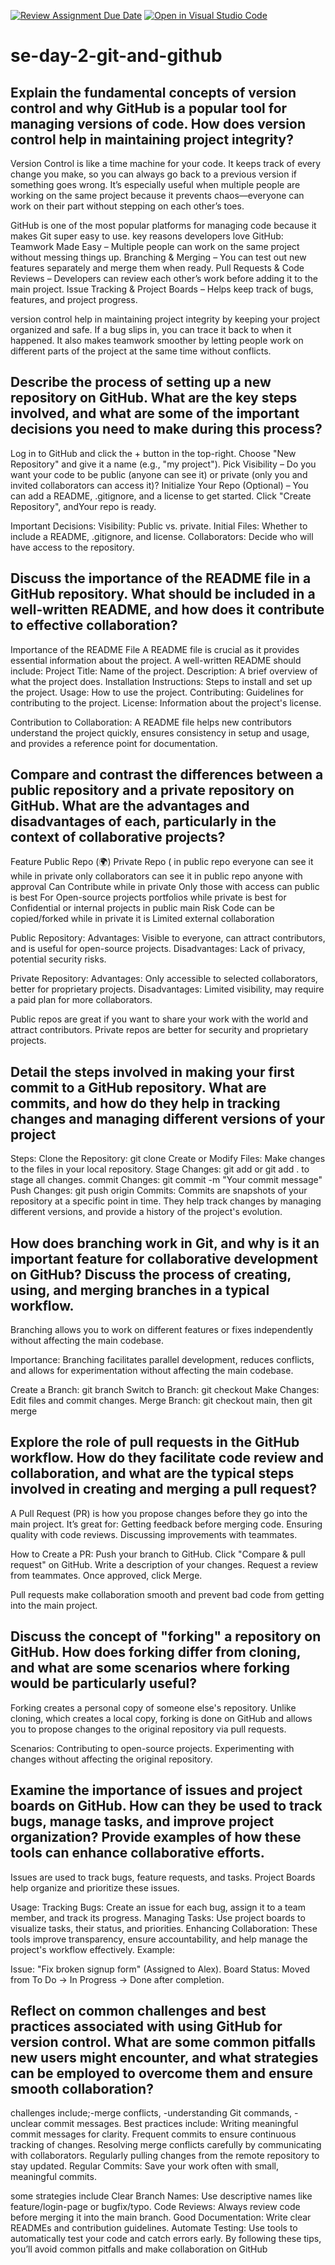 [![Review Assignment Due Date](https://classroom.github.com/assets/deadline-readme-button-22041afd0340ce965d47ae6ef1cefeee28c7c493a6346c4f15d667ab976d596c.svg)](https://classroom.github.com/a/8wgCKhpZ)
[![Open in Visual Studio Code](https://classroom.github.com/assets/open-in-vscode-2e0aaae1b6195c2367325f4f02e2d04e9abb55f0b24a779b69b11b9e10269abc.svg)](https://classroom.github.com/online_ide?assignment_repo_id=18640103&assignment_repo_type=AssignmentRepo)
# se-day-2-git-and-github
## Explain the fundamental concepts of version control and why GitHub is a popular tool for managing versions of code. How does version control help in maintaining project integrity?
Version Control is like a time machine for your code. It keeps track of every change you make, so you can always go back to a previous version if something goes wrong. It’s especially useful when multiple people are working on the same project because it prevents chaos—everyone can work on their part without stepping on each other’s toes.

GitHub is one of the most popular platforms for managing code because it makes Git super easy to use. 
key reasons developers love GitHub:
Teamwork Made Easy – Multiple people can work on the same project without messing things up.
Branching & Merging – You can test out new features separately and merge them when ready.
Pull Requests & Code Reviews – Developers can review each other’s work before adding it to the main project.
Issue Tracking & Project Boards – Helps keep track of bugs, features, and project progress.

version control help in maintaining project integrity by  keeping  your project organized and safe. If a bug slips in, you can trace it back to when it happened. It also makes teamwork smoother by letting people work on different parts of the project at the same time without conflicts.

## Describe the process of setting up a new repository on GitHub. What are the key steps involved, and what are some of the important decisions you need to make during this process?

Log in to GitHub and click the + button in the top-right.
Choose "New Repository" and give it a name (e.g., "my project").
Pick Visibility – Do you want your code to be public (anyone can see it) or private (only you and invited collaborators can access it)?
Initialize Your Repo (Optional) – You can add a README, .gitignore, and a license to get started.
Click "Create Repository", andYour repo is ready.

Important Decisions:
Visibility: Public vs. private.
Initial Files: Whether to include a README, .gitignore, and license.
Collaborators: Decide who will have access to the repository.

## Discuss the importance of the README file in a GitHub repository. What should be included in a well-written README, and how does it contribute to effective collaboration?
Importance of the README File
A README file is crucial as it provides essential information about the project. A well-written README should include:
Project Title: Name of the project.
Description: A brief overview of what the project does.
Installation Instructions: Steps to install and set up the project.
Usage: How to use the project.
Contributing: Guidelines for contributing to the project.
License: Information about the project's license.

Contribution to Collaboration: A README file helps new contributors understand the project quickly, ensures consistency in setup and usage, and provides a reference point for documentation.

## Compare and contrast the differences between a public repository and a private repository on GitHub. What are the advantages and disadvantages of each, particularly in the context of collaborative projects?

Feature      	Public Repo (🌍)	Private Repo (
in public repo everyone can see it while in private only collaborators can see it
in public repo anyone with approval Can Contribute while in private Only those with access can
public is best For	Open-source projects portfolios while private is best for	Confidential or internal projects
in public main Risk	Code can be copied/forked	while in private it is Limited external collaboration

Public Repository:
Advantages: Visible to everyone, can attract contributors, and is useful for open-source projects.
Disadvantages: Lack of privacy, potential security risks.

Private Repository:
Advantages: Only accessible to selected collaborators, better for proprietary projects.
Disadvantages: Limited visibility, may require a paid plan for more collaborators.

Public repos are great if you want to share your work with the world and attract contributors. Private repos are better for security and proprietary projects.

## Detail the steps involved in making your first commit to a GitHub repository. What are commits, and how do they help in tracking changes and managing different versions of your project
Steps:
Clone the Repository: git clone <repository-url>
Create or Modify Files: Make changes to the files in your local repository.
Stage Changes: git add <file-name> or git add . to stage all changes.
commit Changes: git commit -m "Your commit message"
Push Changes: git push origin <branch-name>
Commits: Commits are snapshots of your repository at a specific point in time. They help track changes by managing different versions, and provide a history of the project's evolution.

## How does branching work in Git, and why is it an important feature for collaborative development on GitHub? Discuss the process of creating, using, and merging branches in a typical workflow.
Branching allows you to work on different features or fixes independently without affecting the main codebase. 

Importance: Branching facilitates parallel development, reduces conflicts, and allows for experimentation without affecting the main codebase.

Create a Branch: git branch <branch-name>
Switch to Branch: git checkout <branch-name>
Make Changes: Edit files and commit changes.
Merge Branch: git checkout main, then git merge <branch-name>

## Explore the role of pull requests in the GitHub workflow. How do they facilitate code review and collaboration, and what are the typical steps involved in creating and merging a pull request?
A Pull Request (PR) is how you propose changes before they go into the main project. It’s great for:
Getting feedback before merging code.
Ensuring quality with code reviews.
Discussing improvements with teammates.

How to Create a PR:
Push your branch to GitHub.
Click "Compare & pull request" on GitHub.
Write a description of your changes.
Request a review from teammates.
Once approved, click Merge.

Pull requests make collaboration smooth and prevent bad code from getting into the main project.

## Discuss the concept of "forking" a repository on GitHub. How does forking differ from cloning, and what are some scenarios where forking would be particularly useful?
Forking creates a personal copy of someone else's repository. Unlike cloning, which creates a local copy, forking is done on GitHub and allows you to propose changes to the original repository via pull requests.

Scenarios:
Contributing to open-source projects.
Experimenting with changes without affecting the original repository.

## Examine the importance of issues and project boards on GitHub. How can they be used to track bugs, manage tasks, and improve project organization? Provide examples of how these tools can enhance collaborative efforts.
Issues are used to track bugs, feature requests, and tasks. Project Boards help organize and prioritize these issues.

Usage:
Tracking Bugs: Create an issue for each bug, assign it to a team member, and track its progress.
Managing Tasks: Use project boards to visualize tasks, their status, and priorities.
Enhancing Collaboration: These tools improve transparency, ensure accountability, and help manage the project's workflow effectively.
Example:

Issue: "Fix broken signup form" (Assigned to Alex).
Board Status: Moved from To Do → In Progress → Done after completion.
## Reflect on common challenges and best practices associated with using GitHub for version control. What are some common pitfalls new users might encounter, and what strategies can be employed to overcome them and ensure smooth collaboration?
challenges include;-merge conflicts,
                 -understanding Git commands, 
                 -unclear commit messages. 
Best practices include:
Writing meaningful commit messages for clarity.
Frequent commits to ensure continuous tracking of changes.
Resolving merge conflicts carefully by communicating with collaborators.
Regularly pulling changes from the remote repository to stay updated.
Regular Commits: Save your work often with small, meaningful commits.

some strategies include
Clear Branch Names: Use descriptive names like feature/login-page or bugfix/typo.
Code Reviews: Always review code before merging it into the main branch.
Good Documentation: Write clear READMEs and contribution guidelines.
Automate Testing: Use tools to automatically test your code and catch errors early.
By following these tips, you’ll avoid common pitfalls and make collaboration on GitHub

